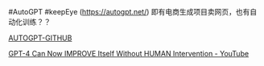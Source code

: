 #AutoGPT #keepEye 
(https://autogpt.net/)
即有电商生成项目卖网页，也有自动化训练？？



[AUTOGPT-GITHUB](https://github.com/Torantulino/Auto-GPT)

[GPT-4 Can Now IMPROVE Itself Without HUMAN Intervention - YouTube](https://www.youtube.com/watch?v=LuIJRnMJHbM&ab_channel=AIAndy)

